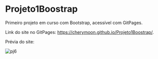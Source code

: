 # Projeto1Boostrap
Primeiro projeto em curso com Bootstrap, acessível com GitPages.

Link do site no GitPages: https://cherymoon.github.io/Projeto1Boostrap/.

Prévia do site: 

![pj6](https://user-images.githubusercontent.com/47941429/75641662-bf32c480-5c17-11ea-93e5-178d0c2553a3.png)
